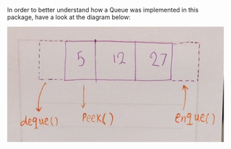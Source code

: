 In order to better understand how a Queue was implemented in this package, have a look at the diagram below:

<img alt="queue" src="queue.jpg"/>